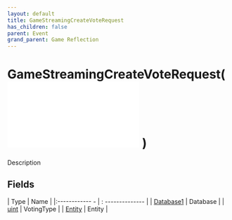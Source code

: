 ```yaml
---
layout: default
title: GameStreamingCreateVoteRequest
has_children: false
parent: Event
grand_parent: Game Reflection
---
```

# GameStreamingCreateVoteRequest( ![ EntityEventBase ](game-reflection/events/entity_event_base.md) )
Description 

## Fields
| Type | Name |
|:------------ - | : -------------- |
| [Database1](game-reflection/components/database1.md) | Database |
| [uint](game-reflection/components/uint.md) | VotingType |
| [Entity](game-reflection/classes/entity.md) | Entity |

